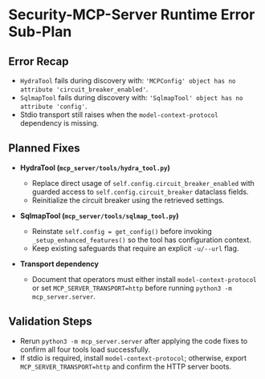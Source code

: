 # Security-MCP-Server Runtime Error Sub-Plan

## Error Recap
- `HydraTool` fails during discovery with: `'MCPConfig' object has no attribute 'circuit_breaker_enabled'`.
- `SqlmapTool` fails during discovery with: `'SqlmapTool' object has no attribute 'config'`.
- Stdio transport still raises when the `model-context-protocol` dependency is missing.

## Planned Fixes
- **HydraTool (`mcp_server/tools/hydra_tool.py`)**
  - Replace direct usage of `self.config.circuit_breaker_enabled` with guarded access to `self.config.circuit_breaker` dataclass fields.
  - Reinitialize the circuit breaker using the retrieved settings.

- **SqlmapTool (`mcp_server/tools/sqlmap_tool.py`)**
  - Reinstate `self.config = get_config()` before invoking `_setup_enhanced_features()` so the tool has configuration context.
  - Keep existing safeguards that require an explicit `-u/--url` flag.

- **Transport dependency**
  - Document that operators must either install `model-context-protocol` or set `MCP_SERVER_TRANSPORT=http` before running `python3 -m mcp_server.server`.

## Validation Steps
- Rerun `python3 -m mcp_server.server` after applying the code fixes to confirm all four tools load successfully.
- If stdio is required, install `model-context-protocol`; otherwise, export `MCP_SERVER_TRANSPORT=http` and confirm the HTTP server boots.
